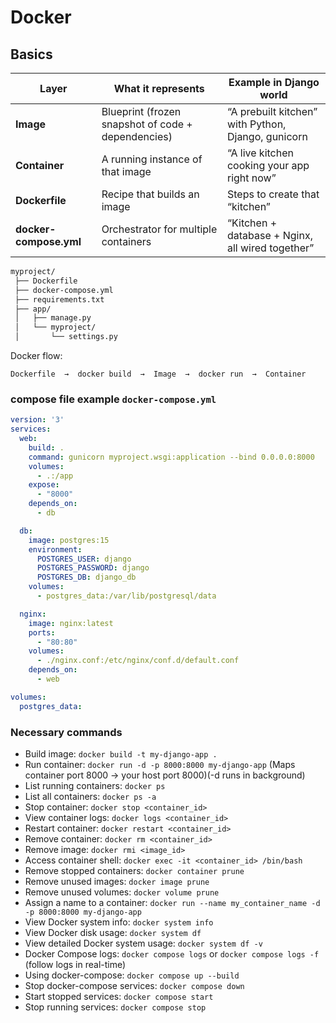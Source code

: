 # Docker 

## Basics 

| Layer                  | What it represents                                 | Example in Django world                            |
| ---------------------- | -------------------------------------------------- | -------------------------------------------------- |
| **Image**              | Blueprint (frozen snapshot of code + dependencies) | “A prebuilt kitchen” with Python, Django, gunicorn |
| **Container**          | A running instance of that image                   | “A live kitchen cooking your app right now”        |
| **Dockerfile**         | Recipe that builds an image                        | Steps to create that “kitchen”                     |
| **docker-compose.yml** | Orchestrator for multiple containers               | “Kitchen + database + Nginx, all wired together”   |


```bash
myproject/
 ├── Dockerfile
 ├── docker-compose.yml
 ├── requirements.txt
 ├── app/
 │   ├── manage.py
 │   └── myproject/
 │       └── settings.py
```

Docker flow:
```text
Dockerfile  →  docker build  →  Image  →  docker run  →  Container
```

### compose file example `docker-compose.yml`

```yaml
version: '3'
services:
  web:
    build: .
    command: gunicorn myproject.wsgi:application --bind 0.0.0.0:8000
    volumes:
      - .:/app
    expose:
      - "8000"
    depends_on:
      - db

  db:
    image: postgres:15
    environment:
      POSTGRES_USER: django
      POSTGRES_PASSWORD: django
      POSTGRES_DB: django_db
    volumes:
      - postgres_data:/var/lib/postgresql/data

  nginx:
    image: nginx:latest
    ports:
      - "80:80"
    volumes:
      - ./nginx.conf:/etc/nginx/conf.d/default.conf
    depends_on:
      - web

volumes:
  postgres_data:
```


### Necessary commands

- Build image: `docker build -t my-django-app .`
- Run container: `docker run -d -p 8000:8000 my-django-app` (Maps container port 8000 → your host port 8000)(-d runs in background)
- List running containers: `docker ps`
- List all containers: `docker ps -a`
- Stop container: `docker stop <container_id>`
- View container logs: `docker logs <container_id>`
- Restart container: `docker restart <container_id>`
- Remove container: `docker rm <container_id>`
- Remove image: `docker rmi <image_id>`
- Access container shell: `docker exec -it <container_id> /bin/bash`
- Remove stopped containers: `docker container prune`
- Remove unused images: `docker image prune`
- Remove unused volumes: `docker volume prune`
- Assign a name to a container: `docker run --name my_container_name -d -p 8000:8000 my-django-app`
- View Docker system info: `docker system info`
- View Docker disk usage: `docker system df`
- View detailed Docker system usage: `docker system df -v`
- Docker Compose logs: `docker compose logs` or `docker compose logs -f` (follow logs in real-time)
- Using docker-compose: `docker compose up --build`
- Stop docker-compose services: `docker compose down`
- Start stopped services: `docker compose start`
- Stop running services: `docker compose stop`
